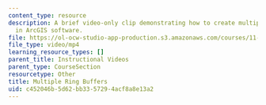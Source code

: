 ```yaml
---
content_type: resource
description: A brief video-only clip demonstrating how to create multiple ring buffers
  in ArcGIS software.
file: https://ol-ocw-studio-app-production.s3.amazonaws.com/courses/11-205-introduction-to-spatial-analysis-fall-2019/c452046b5d62bb3357294acf8a8e13a2_MIT11_205F19_multiple_ring_buffers.mp4
file_type: video/mp4
learning_resource_types: []
parent_title: Instructional Videos
parent_type: CourseSection
resourcetype: Other
title: Multiple Ring Buffers
uid: c452046b-5d62-bb33-5729-4acf8a8e13a2
---
```


